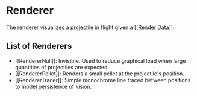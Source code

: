 # Renderer
The renderer visualizes a projectile in flight given a [[Render Data]].

## List of Renderers
- [[RendererNull]]: Invisible. Used to reduce graphical load when large quantities of projectiles are expected.
- [[RendererPellet]]: Renders a small pellet at the projectile's position.
- [[RendererTracer]]: Simple monochrome line traced between positions to model persistence of vision.